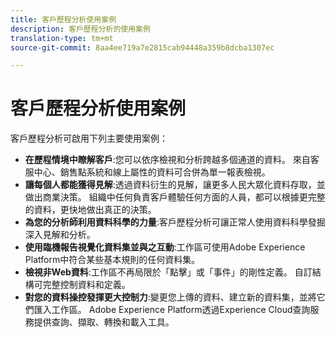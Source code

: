 ```yaml
---
title: 客戶歷程分析使用案例
description: 客戶歷程分析的使用案例
translation-type: tm+mt
source-git-commit: 8aa4ee719a7e2815cab94448a359b8dcba1307ec

---
```



# 客戶歷程分析使用案例

客戶歷程分析可啟用下列主要使用案例：

* **在歷程情境中瞭解客戶**:您可以依序檢視和分析跨越多個通道的資料。 來自客服中心、銷售點系統和線上屬性的資料可合併為單一報表檢視。
* **讓每個人都能獲得見解**:透過資料衍生的見解，讓更多人民大眾化資料存取，並做出商業決策。 組織中任何負責客戶體驗任何方面的人員，都可以根據更完整的資料，更快地做出真正的決策。
* **為您的分析師利用資料科學的力量**:客戶歷程分析可讓正常人使用資料科學發掘深入見解和分析。
* **使用臨機報告視覺化資料集並與之互動**:工作區可使用Adobe Experience Platform中符合某些基本規則的任何資料集。
* **檢視非Web資料**:工作區不再局限於「點擊」或「事件」的剛性定義。 自訂結構可完整控制資料和定義。
* **對您的資料操控發揮更大控制力**:變更您上傳的資料、建立新的資料集，並將它們匯入工作區。 Adobe Experience Platform透過Experience Cloud查詢服務提供查詢、擷取、轉換和載入工具。
